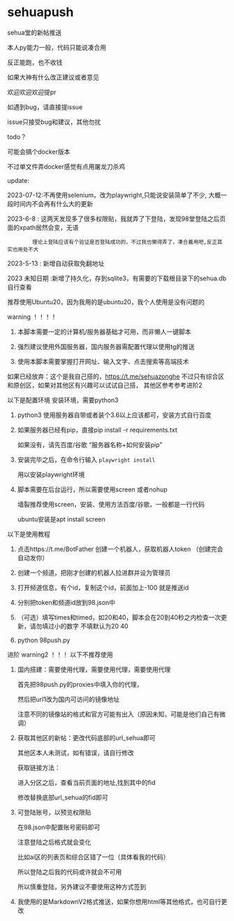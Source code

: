 # sehuapush
sehua堂的新帖推送


本人py能力一般，代码只能说凑合用

反正能跑，也不收钱

如果大神有什么改正建议或者意见

欢迎欢迎欢迎提pr



如遇到bug，请直接提issue


issue只接受bug和建议，其他勿扰




todo？ 

可能会搞个docker版本

不过单文件弄docker感觉有点用屠龙刀杀鸡


update:

2023-07-12:不再使用selenium，改为playwright,只能说安装简单了不少, 大概一段时间内不会再有什么大的更新

2023-6-8 :  这两天发现多了很多权限贴，我就弄了下登陆，发现98堂登陆之后页面的xpath居然会变，无语

            理论上登陆应该有个验证是否登陆成功的，不过我也懒得弄了，凑合着用吧,反正其实也用处不大

2023-5-13 : 新增自动获取免翻地址

2023 未知日期 :新增了持久化，存到sqlite3，有需要的下载根目录下的sehua.db自行查看


推荐使用Ubuntu20，因为我用的是ubuntu20，我个人使用是没有问题的

warning ！！！！
1. 本脚本需要一定的计算机/服务器基础才可用，而非懒人一键脚本

2. 强烈建议使用外国服务器，国内服务器需配置代理以使用tg的推送

3. 使用本脚本需要掌握打开网址、输入文字、点击搜索等高端技术

如果已经放弃：这个是我自己搭的，https://t.me/sehuazonghe 不过只有综合区和原创区，如果对其他区有兴趣可以试试自己搭，
其他区参考参考进阶2


以下是配置环境
安装环境，需要python3

1. python3 使用服务器自带或者装个3.6以上应该都可，安装方式自行百度

2. 如果服务器已经有pip，直接pip install -r requirements.txt 

    如果没有，请先百度/谷歌 “服务器名称+如何安装pip”

3.  安装完毕之后，在命令行输入 `playwright install` 

    用以安装playwright环境

4. 脚本需要在后台运行，所以需要使用screen 或者nohup

    墙裂推荐使用screen，安装、使用方法百度/谷歌，一般都是一行代码
    
    ubuntu安装是apt install screen 

以下是使用教程
1. 点击https://t.me/BotFather 创建一个机器人，获取机器人token （创建完会自动发你）

2. 创建一个频道，把刚才创建的机器人拉进群并设为管理员

3. 打开频道信息，有个id，复制这个id，前面加上-100 就是推送id

4. 分别把token和频道id放到98.json中

5. （可选）填写times和timed，如20和40，脚本会在20到40秒之内检查一次更新，请勿填过小的数字
    不填默认为20 40

6. python 98push.py

进阶 
warning2 ！！！
以下不推荐使用

1. 国内搭建：需要使用代理，需要使用代理，需要使用代理

    首先把98push.py的proxies中填入你的代理，

    然后把url1改为国内可访问的镜像地址

    注意不同的镜像站的格式和官方可能有出入（原因未知，可能是他们自己有微调）

2. 获取其他区的新帖：更改代码底部的url_sehua即可

    其他区本人未测试，如有错误，请自行修改
    
    获取链接方法：

    进入分区之后，查看当前页面的地址,找到其中的fid

    修改替换底部url_sehua的fid即可

3. 可登陆账号，以预览权限贴

    在98.json中配置账号密码即可

    注意登陆之后格式就会变化

    比如ai区的列表页和综合区错了一位（具体看我的代码）

    所以登陆之后我的代码或许就会不可用

    所以慎重登陆，另外建议不要使用这种方式签到

4. 我使用的是MarkdownV2格式推送，如果你想用html等其他格式，也可自行更改
